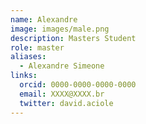 ```yaml
---
name: Alexandre
image: images/male.png
description: Masters Student
role: master
aliases:
  - Alexandre Simeone
links:
  orcid: 0000-0000-0000-0000
  email: XXXX@XXXX.br
  twitter: david.aciole
---
```

